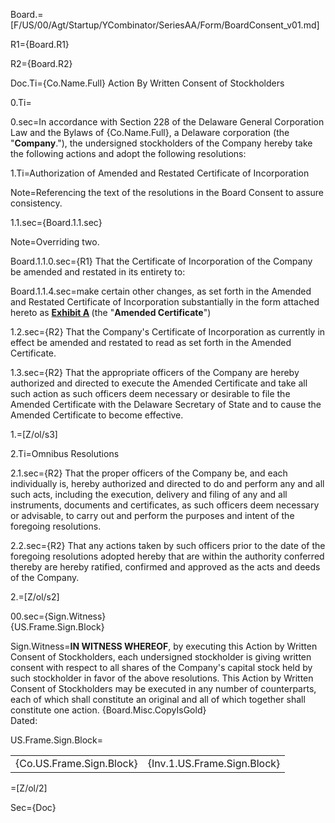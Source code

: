 Board.=[F/US/00/Agt/Startup/YCombinator/SeriesAA/Form/BoardConsent_v01.md]

R1={Board.R1}

R2={Board.R2}

Doc.Ti={Co.Name.Full} Action By Written Consent of Stockholders

0.Ti=</i>

0.sec=In accordance with Section 228 of the Delaware General Corporation Law and the Bylaws of {Co.Name.Full}, a Delaware corporation (the "<strong>Company</strong>."), the undersigned stockholders of the Company hereby take the following actions and adopt the following resolutions:

1.Ti=Authorization of Amended and Restated Certificate of Incorporation

Note=Referencing the text of the resolutions in the Board Consent to assure consistency.

1.1.sec={Board.1.1.sec}

Note=Overriding two. 

Board.1.1.0.sec={R1} That the Certificate of Incorporation of the Company be amended and restated in its entirety to:

Board.1.1.4.sec=make certain other changes, as set forth in the Amended and Restated Certificate of Incorporation substantially in the form attached hereto as <strong><u>Exhibit A</u> </strong>(the "<strong>Amended Certificate</strong>")

1.2.sec={R2} That the Company's Certificate of Incorporation as currently in effect be amended and restated to read as set forth in the Amended Certificate.

1.3.sec={R2} That the appropriate officers of the Company are hereby authorized and directed to execute the Amended Certificate and take all such action as such officers deem necessary or desirable to file the Amended Certificate with the Delaware Secretary of State and to cause the Amended Certificate to become effective.

1.=[Z/ol/s3]

2.Ti=Omnibus Resolutions

2.1.sec={R2} That the proper officers of the Company be, and each individually is, hereby authorized and directed to do and perform any and all such acts, including the execution, delivery and filing of any and all instruments, documents and certificates, as such officers deem necessary or advisable, to carry out and perform the purposes and intent of the foregoing resolutions.

2.2.sec={R2} That any actions taken by such officers prior to the date of the foregoing resolutions adopted hereby that are within the authority conferred thereby are hereby ratified, confirmed and approved as the acts and deeds of the Company.

2.=[Z/ol/s2]

00.sec={Sign.Witness}<br>{US.Frame.Sign.Block}

Sign.Witness=<strong>IN WITNESS WHEREOF</strong>, by executing this Action by Written Consent of Stockholders, each undersigned stockholder is giving written consent with respect to all shares of the Company's capital stock held by such stockholder in favor of the above resolutions. This Action by Written Consent of Stockholders may be executed in any number of counterparts, each of which shall constitute an original and all of which together shall constitute one action. {Board.Misc.CopyIsGold}<br>Dated:

US.Frame.Sign.Block=<table><tr><td>{Co.US.Frame.Sign.Block}</td><td>{Inv.1.US.Frame.Sign.Block}</td></tr></table>

=[Z/ol/2]

Sec={Doc}
